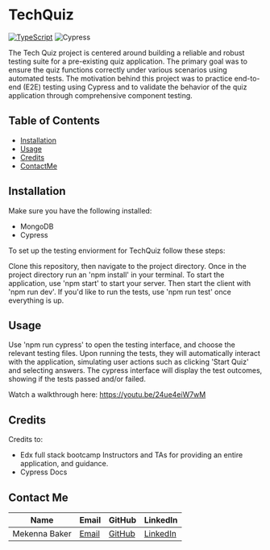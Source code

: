 # TechQuiz

[![TypeScript](https://img.shields.io/badge/TypeScript-v5.5-blue?logo=typescript&logoColor=white)](https://www.typescriptlang.org/)  ![Cypress](https://img.shields.io/badge/Cypress-v13.15-brightgreen?logo=cypress&logoColor=white)

The Tech Quiz project is centered around building a reliable and robust testing suite for a pre-existing quiz application. The primary goal was to ensure the quiz functions correctly under various scenarios using automated tests. The motivation behind this project was to practice end-to-end (E2E) testing using Cypress and to validate the behavior of the quiz application through comprehensive component testing.

## Table of Contents 


- [Installation](#installation)
- [Usage](#usage)
- [Credits](#credits)
- [ContactMe](#contact-me)


## Installation

Make sure you have the following installed: 
* MongoDB
* Cypress

To set up the testing enviorment for TechQuiz follow these steps: 

Clone this repository, then navigate to the project directory. 
Once in the project directory run an 'npm install' in your terminal.
To start the application, use 'npm start' to start your server. 
Then start the client with 'npm run dev'.
If you'd like to run the tests, use 'npm run test' once everything is up.

## Usage

Use 'npm run cypress' to open the testing interface, and choose the relevant testing files. 
Upon running the tests, they will automatically interact with the application, simulating user actions such as 
clicking 'Start Quiz' and selecting answers. 
The cypress interface will display the test outcomes, showing if the tests passed and/or failed. 

Watch a walkthrough here: https://youtu.be/24ue4eiW7wM

## Credits 

Credits to: 

* Edx full stack bootcamp Instructors and TAs for providing an entire application, and guidance. 
* Cypress Docs


## Contact Me

| Name           | Email               | GitHub               | LinkedIn              |
|----------------|---------------------|----------------------|-----------------------|
| Mekenna Baker   | [Email](mailto:mekenna.drabner@gmail.com) | [GitHub](https://github.com/Mekenna-Baker) | [LinkedIn](https://www.linkedin.com/in/mekenna--baker/) |